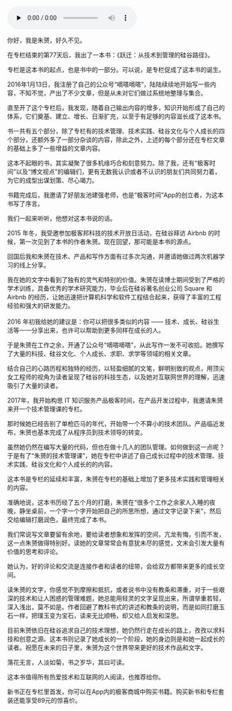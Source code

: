<audio id="audio" title="新书 |《跃迁：从技术到管理的硅谷路径》" controls="" preload="none"><source id="mp3" src="https://static001.geekbang.org/resource/audio/51/19/5142b1048a57aff411a0f97f2924d919.mp3"></audio>

你好，我是朱赟，好久不见。

在专栏结束的第77天后，我出了一本书：《跃迁：从技术到管理的硅谷路径》。

专栏是这本书的起点，也是书中的一部分。可以说，是专栏促成了这本书的诞生。

2016年1月13日，我注册了自己的公众号“嘀嗒嘀嗒”，陆陆续续地开始写一些内容，不知不觉，产出了不少文章，但是从未对它们做过系统地整理与集合。

直至开了这个专栏后，我发现，随着自己输出内容的增多，知识开始形成了自己的体系，它们奠基、建立、增长、日渐扩充，以至于有足够的内容滋长成了这本书。

书一共有五个部分，除了专栏有的技术管理、技术实践、硅谷文化与个人成长的四个部分，还额外多了一部分杂谈的内容，除此之外，上述的每个部分还在专栏文章的基础上多了一些增益的文章内容。

这本不起眼的书，其实凝聚了很多机缘巧合和刻意努力。除了我，还有“极客时间”以及“博文视点”的编辑们，更有无数我认识或者不认识的朋友们共同努力着，为它的成型出谋划策、尽心竭力。

书籍完成后，我邀请了好朋友池建强老师，也是“极客时间”App的创立者，为这本书写了序言。

我们一起来听听，他想对这本书说的话。

> 
2015 年冬，我受邀参加极客邦科技的技术开放日活动，在硅谷拜访 Airbnb 的时候，第一次见到了本书的作者朱赟。现在回望，那可能是本书的源点。


> 
回国后我和朱赟在技术、产品和写作方面有过多次沟通，并邀请她做过两次机器学习的线上分享。


> 
<p>我在她的文字中看到了独有的灵气和特别的价值。朱赟在读博士期间受到了严格的学术训练，具备优秀的学术研究能力，毕业后在硅谷著名创业公司 Square 和 Airbnb 的经历，让她迅速把计算机科学和软件工程结合起来，获得了丰富的工程经验和强大的研发能力。<br />
 <br />
2016 年初我给她的建议是：你可以把很多类似的内容 —— 技术、成长、硅谷生活等一一分享出来，也许可以帮助到更多同样在成长的人。</p>


> 
于是朱赟在工作之余，开通了公众号“嘀嗒嘀嗒”，从此写作一发不可收拾。她撰写了大量的科技、硅谷文化、个人成长、求职、求学等领域的相关文章。


> 
结合自己的心路历程和独特的经历，以轻盈细腻的文笔，鲜明别致的观点，用顶尖女工程师的视角为读者呈现了硅谷的科技生态，以及她对互联网世界的理解，迅速吸引了大量的读者。


> 
2017年，我开始构思 IT 知识服务产品极客时间，在产品开发过程中，我邀请朱赟来开一个技术管理课的专栏。


> 
那时候她已经告别了单枪匹马的年代，开始带一个不算小的技术团队。产品临近发布，朱赟也基本完成了从程序员到技术领导的转变。


> 
虽然她仍然在编写大量的代码，但也在做十几人的团队管理。如何做到这一点呢？于是有了“朱赟的技术管理课”，她在专栏中讲述了自己成长过程中的技术管理、技术实践、硅谷文化和个人成长的的内容。


> 
这本书是专栏的延续和丰富，朱赟在专栏的基础上增加了更多技术实践和管理相关的内容。


> 
准确地说，这本书历经了五个月的打磨，朱赟在“很多个工作之余家人入睡的夜晚，静坐桌前，一个字一个字开始把自己的所思所想，通过文字记录下来”，然后交给编辑打磨润色，最终完成了本书。


> 
我们常说写文章要留有余地，要给读者想象和发挥的空间，亢龙有悔，引而不发，这一点朱赟做得特别好。读她的文章常常会有意犹未尽的感觉，文末会引发大量有价值的思考和评论。


> 
她认为，好的评论和交流是连接作者和读者的纽带，会给双方都带来更多的成长空间。


> 
读朱赟的文字，你感觉不到摩擦和抵抗，或者说书中没有教条和滞重，对于一些艰深的技术和让人困惑的管理难题，她总能用轻灵的文字呈现出来，所谓举重若轻，深入浅出，莫不如是。作者回避了教科书式的讲述和教条的说明，而是如同打磨玉石一样，把璞玉变为宝石，读来无比顺畅，却又给人启发和深思。


> 
目前朱赟依旧在硅谷追求自己的技术理想，她仍然行走在成长的路上，孜孜以求科技和创意之源。这本书则记录了她成长的一个阶段，她的身边则是和她一起成长的读者。祝愿在未来的日子里，朱赟为这个世界带来更好的技术作品和文字。


> 
落花无言，人淡如菊，书之岁华，其曰可读。


> 
这本书值得所有热爱技术和互联网的人阅读，也推荐给你。


新书正在专栏里首发，你可以在App内的极客商城中购买书籍。购买新书和专栏套装还能享受89元的惊喜价。
